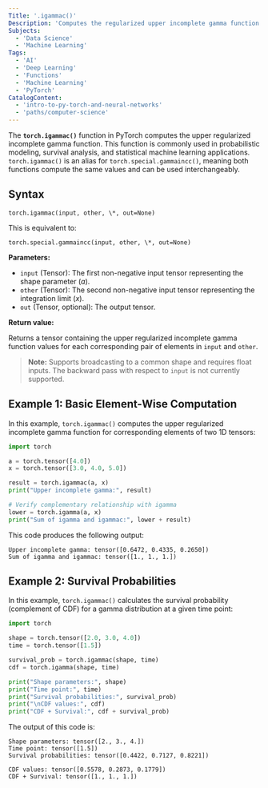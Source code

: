 ```yaml
---
Title: '.igammac()'
Description: 'Computes the regularized upper incomplete gamma function.'
Subjects:
  - 'Data Science'
  - 'Machine Learning'
Tags:
  - 'AI'
  - 'Deep Learning'
  - 'Functions'
  - 'Machine Learning'
  - 'PyTorch'
CatalogContent:
  - 'intro-to-py-torch-and-neural-networks'
  - 'paths/computer-science'
---
```


The **`torch.igammac()`** function in PyTorch computes the upper regularized incomplete gamma function. This function is commonly used in probabilistic modeling, survival analysis, and statistical machine learning applications. `torch.igammac()` is an alias for `torch.special.gammaincc()`, meaning both functions compute the same values and can be used interchangeably.

## Syntax

```pseudo
torch.igammac(input, other, \*, out=None)
```

This is equivalent to:

```pseudo
torch.special.gammaincc(input, other, \*, out=None)
```

**Parameters:**

- `input` (Tensor): The first non-negative input tensor representing the shape parameter (${a}$).
- `other` (Tensor): The second non-negative input tensor representing the integration limit (${x}$).
- `out` (Tensor, optional): The output tensor.

**Return value:**

Returns a tensor containing the upper regularized incomplete gamma function values for each corresponding pair of elements in `input` and `other`.

> **Note:** Supports broadcasting to a common shape and requires float inputs. The backward pass with respect to `input` is not currently supported.

## Example 1: Basic Element-Wise Computation

In this example, `torch.igammac()` computes the upper regularized incomplete gamma function for corresponding elements of two 1D tensors:

```py
import torch

a = torch.tensor([4.0])
x = torch.tensor([3.0, 4.0, 5.0])

result = torch.igammac(a, x)
print("Upper incomplete gamma:", result)

# Verify complementary relationship with igamma
lower = torch.igamma(a, x)
print("Sum of igamma and igammac:", lower + result)
```

This code produces the following output:

```shell
Upper incomplete gamma: tensor([0.6472, 0.4335, 0.2650])
Sum of igamma and igammac: tensor([1., 1., 1.])
```

## Example 2: Survival Probabilities

In this example, `torch.igammac()` calculates the survival probability (complement of CDF) for a gamma distribution at a given time point:

```py
import torch

shape = torch.tensor([2.0, 3.0, 4.0])
time = torch.tensor([1.5])

survival_prob = torch.igammac(shape, time)
cdf = torch.igamma(shape, time)

print("Shape parameters:", shape)
print("Time point:", time)
print("Survival probabilities:", survival_prob)
print("\nCDF values:", cdf)
print("CDF + Survival:", cdf + survival_prob)
```

The output of this code is:

```shell
Shape parameters: tensor([2., 3., 4.])
Time point: tensor([1.5])
Survival probabilities: tensor([0.4422, 0.7127, 0.8221])

CDF values: tensor([0.5578, 0.2873, 0.1779])
CDF + Survival: tensor([1., 1., 1.])
```
